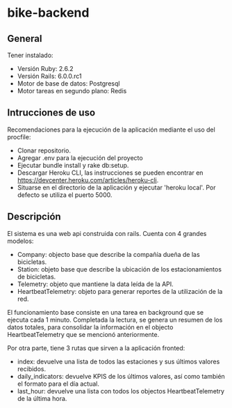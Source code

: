 # bike-backend

## General
Tener instalado:
- Versión Ruby: 2.6.2
- Versión Rails: 6.0.0.rc1
- Motor de base de datos: Postgresql
- Motor tareas en segundo plano: Redis

## Intrucciones de uso

Recomendaciones para la ejecución de la aplicación mediante el uso del procfile:
- Clonar repositorio.
- Agregar .env para la ejecución del proyecto
- Ejecutar bundle install y rake db:setup.
- Descargar Heroku CLI, las instrucciones se pueden encontrar en https://devcenter.heroku.com/articles/heroku-cli.
- Situarse en el directorio de la aplicación y ejecutar 'heroku local'. Por defecto se utiliza el puerto 5000.

## Descripción

El sistema es una web api construida con rails. Cuenta con 4 grandes modelos:
- Company: objecto base que describe la compañía dueña de las bicicletas.
- Station: objeto base que describe la ubicación de los estacionamientos de bicicletas.
- Telemetry: objeto que mantiene la data leída de la API.
- HeartbeatTelemetry: objeto para generar reportes de la utilización de la red.

El funcionamiento base consiste en una tarea en background que se ejecuta cada 1 minuto. Completada la lectura, se genera un resumen de los datos totales, para consolidar la información en el objecto HeartbeatTelemetry que se mencionó anteriormente.

Por otra parte, tiene 3 rutas que sirven a la aplicación fronted:
- index: devuelve una lista de todos las estaciones y sus últimos valores recibidos.
- daily_indicators: devuelve KPIS de los últimos valores, así como también el formato para el día actual.
- last_hour: devuelve una lista con todos los objectos HeartbeatTelemetry de la última hora.

